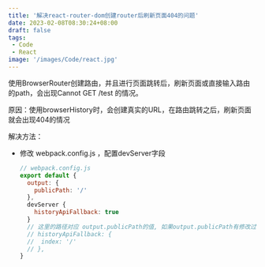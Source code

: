 ```yaml
---
title: '解决react-router-dom创建router后刷新页面404的问题'
date: 2023-02-08T08:30:24+08:00
draft: false
tags:
 - Code
 - React
image: '/images/Code/react.jpg'
---
```

<!-- more -->
使用BrowserRouter创建路由，并且进行页面跳转后，刷新页面或直接输入路由的path，会出现Cannot GET /test 的情况。

原因：使用browserHistory时，会创建真实的URL，在路由跳转之后，刷新页面就会出现404的情况

解决方法： 
  - 修改 webpack.config.js ，配置devServer字段
    ```javascript
    // webpack.config.js
    export default {
      output: {
        publicPath: '/'
      },
      devServer {
        historyApiFallback: true
      }
      // 这里的路径对应 output.publicPath的值, 如果output.publicPath有修改过值，则需要配置以下字段,此处我保留output.publicPath默认配置，就没有打开以下配置
      // historyApiFallback: {
      //  index: '/'
      // },
    }
    ```

